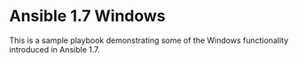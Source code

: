 Ansible 1.7 Windows
===

This is a sample playbook demonstrating some of the Windows functionality introduced in Ansible 1.7.
